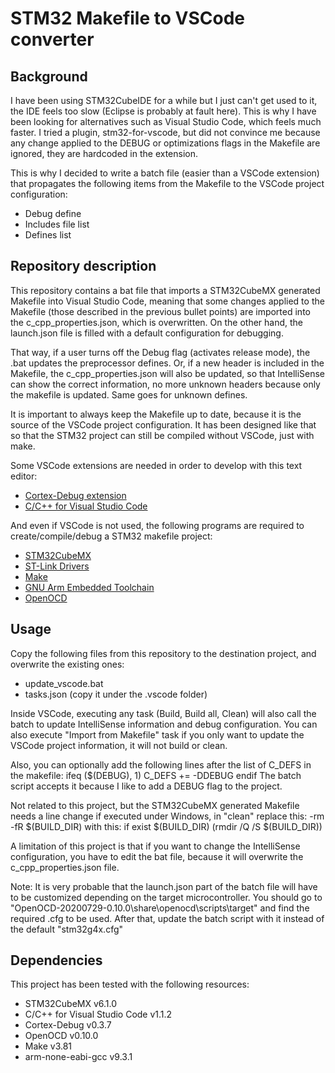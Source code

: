 # STM32 Makefile to VSCode converter

## Background

I have been using STM32CubeIDE for a while but I just can't get used to it, the IDE feels too slow (Eclipse is probably at fault here). This is why I have been looking for alternatives such as Visual Studio Code, which feels much faster. I tried a plugin, stm32-for-vscode, but did not convince me because any change applied to the DEBUG or optimizations flags in the Makefile are ignored, they are hardcoded in the extension.

This is why I decided to write a batch file (easier than a VSCode extension) that propagates the following items from the Makefile to the VSCode project configuration:
- Debug define
- Includes file list
- Defines list


## Repository description

This repository contains a bat file that imports a STM32CubeMX generated Makefile into Visual Studio Code, meaning that some changes applied to the Makefile (those described in the previous bullet points) are imported into the c_cpp_properties.json, which is overwritten. On the other hand, the launch.json file is filled with a default configuration for debugging.

That way, if a user turns off the Debug flag (activates release mode), the .bat updates the preprocessor defines. Or, if a new header is included in the Makefile, the c_cpp_properties.json will also be updated, so that IntelliSense can show the correct information, no more unknown headers because only the makefile is updated. Same goes for unknown defines.

It is important to always keep the Makefile up to date, because it is the source of the VSCode project configuration. It has been designed like that so that the STM32 project can still be compiled without VSCode, just with make.

Some VSCode extensions are needed in order to develop with this text editor:
- [Cortex-Debug extension](https://github.com/Marus/cortex-debug)
- [C/C++ for Visual Studio Code](https://github.com/Microsoft/vscode-cpptools)

And even if VSCode is not used, the following programs are required to create/compile/debug a STM32 makefile project:
- [STM32CubeMX](https://www.st.com/en/development-tools/stm32cubemx.html)
- [ST-Link Drivers](https://www.st.com/en/development-tools/stlink-v3set.html)
- [Make](http://gnuwin32.sourceforge.net/packages/make.htm)
- [GNU Arm Embedded Toolchain](https://developer.arm.com/tools-and-software/open-source-software/developer-tools/gnu-toolchain/gnu-rm/downloads)
- [OpenOCD](https://gnutoolchains.com/arm-eabi/openocd/)


## Usage

Copy the following files from this repository to the destination project, and overwrite the existing ones:
- update_vscode.bat
- tasks.json (copy it under the .vscode folder)

Inside VSCode, executing any task (Build, Build all, Clean) will also call the batch to update IntelliSense information and debug configuration. You can also execute "Import from Makefile" task if you only want to update the VSCode project information, it will not build or clean.

Also, you can optionally add the following lines after the list of C_DEFS in the makefile:
ifeq ($(DEBUG), 1)
C_DEFS += -DDEBUG
endif
The batch script accepts it because I like to add a DEBUG flag to the project.

Not related to this project, but the STM32CubeMX generated Makefile needs a line change if executed under Windows, in "clean" replace this:
	-rm -fR $(BUILD_DIR)
with this:
	if exist $(BUILD_DIR) (rmdir /Q /S $(BUILD_DIR))

A limitation of this project is that if you want to change the IntelliSense configuration, you have to edit the bat file, because it will overwrite the c_cpp_properties.json file.

Note: It is very probable that the launch.json part of the batch file will have to be customized depending on the target microcontroller. You should go to "OpenOCD-20200729-0.10.0\share\openocd\scripts\target" and find the required .cfg to be used. After that, update the batch script with it instead of the default "stm32g4x.cfg"

## Dependencies

This project has been tested with the following resources:
- STM32CubeMX v6.1.0
- C/C++ for Visual Studio Code v1.1.2
- Cortex-Debug v0.3.7
- OpenOCD v0.10.0
- Make v3.81
- arm-none-eabi-gcc v9.3.1
